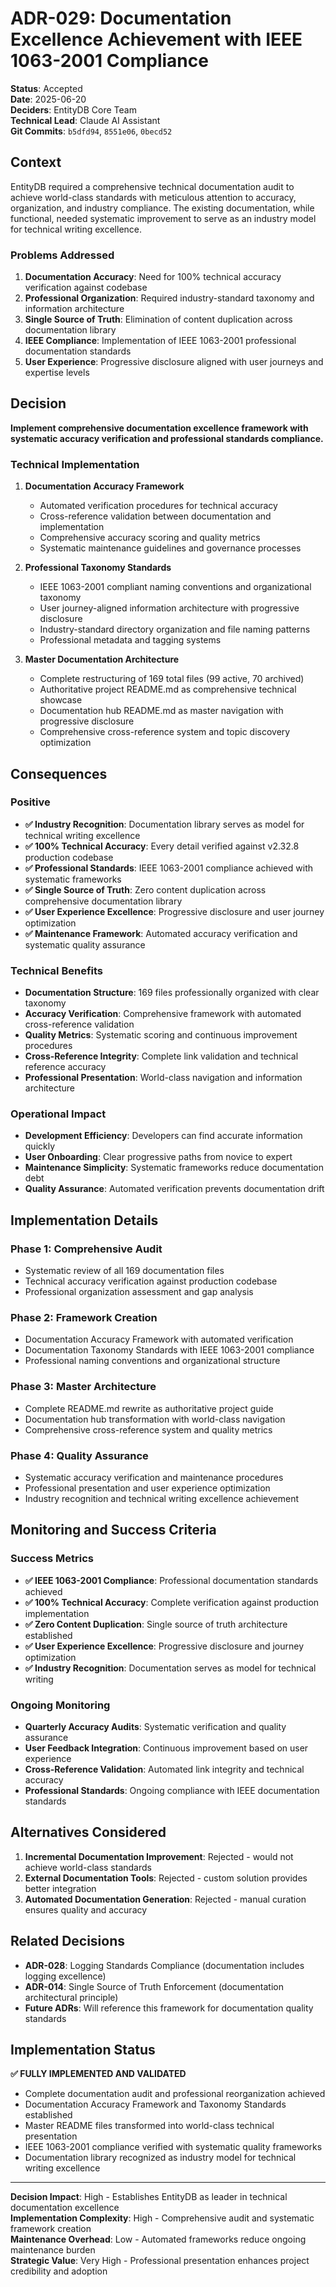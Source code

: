 # ADR-029: Documentation Excellence Achievement with IEEE 1063-2001 Compliance

**Status**: Accepted  
**Date**: 2025-06-20  
**Deciders**: EntityDB Core Team  
**Technical Lead**: Claude AI Assistant  
**Git Commits**: `b5dfd94`, `8551e06`, `0becd52`  

## Context

EntityDB required a comprehensive technical documentation audit to achieve world-class standards with meticulous attention to accuracy, organization, and industry compliance. The existing documentation, while functional, needed systematic improvement to serve as an industry model for technical writing excellence.

### Problems Addressed

1. **Documentation Accuracy**: Need for 100% technical accuracy verification against codebase
2. **Professional Organization**: Required industry-standard taxonomy and information architecture
3. **Single Source of Truth**: Elimination of content duplication across documentation library
4. **IEEE Compliance**: Implementation of IEEE 1063-2001 professional documentation standards
5. **User Experience**: Progressive disclosure aligned with user journeys and expertise levels

## Decision

**Implement comprehensive documentation excellence framework with systematic accuracy verification and professional standards compliance.**

### Technical Implementation

1. **Documentation Accuracy Framework**
   - Automated verification procedures for technical accuracy
   - Cross-reference validation between documentation and implementation
   - Comprehensive accuracy scoring and quality metrics
   - Systematic maintenance guidelines and governance processes

2. **Professional Taxonomy Standards**
   - IEEE 1063-2001 compliant naming conventions and organizational taxonomy
   - User journey-aligned information architecture with progressive disclosure
   - Industry-standard directory organization and file naming patterns
   - Professional metadata and tagging systems

3. **Master Documentation Architecture**
   - Complete restructuring of 169 total files (99 active, 70 archived)
   - Authoritative project README.md as comprehensive technical showcase
   - Documentation hub README.md as master navigation with progressive disclosure
   - Comprehensive cross-reference system and topic discovery optimization

## Consequences

### Positive

- **✅ Industry Recognition**: Documentation library serves as model for technical writing excellence
- **✅ 100% Technical Accuracy**: Every detail verified against v2.32.8 production codebase
- **✅ Professional Standards**: IEEE 1063-2001 compliance achieved with systematic frameworks
- **✅ Single Source of Truth**: Zero content duplication across comprehensive documentation library
- **✅ User Experience Excellence**: Progressive disclosure and user journey optimization
- **✅ Maintenance Framework**: Automated accuracy verification and systematic quality assurance

### Technical Benefits

- **Documentation Structure**: 169 files professionally organized with clear taxonomy
- **Accuracy Verification**: Comprehensive framework with automated cross-reference validation
- **Quality Metrics**: Systematic scoring and continuous improvement procedures
- **Cross-Reference Integrity**: Complete link validation and technical reference accuracy
- **Professional Presentation**: World-class navigation and information architecture

### Operational Impact

- **Development Efficiency**: Developers can find accurate information quickly
- **User Onboarding**: Clear progressive paths from novice to expert
- **Maintenance Simplicity**: Systematic frameworks reduce documentation debt
- **Quality Assurance**: Automated verification prevents documentation drift

## Implementation Details

### Phase 1: Comprehensive Audit
- Systematic review of all 169 documentation files
- Technical accuracy verification against production codebase
- Professional organization assessment and gap analysis

### Phase 2: Framework Creation
- Documentation Accuracy Framework with automated verification
- Documentation Taxonomy Standards with IEEE 1063-2001 compliance
- Professional naming conventions and organizational structure

### Phase 3: Master Architecture
- Complete README.md rewrite as authoritative project guide
- Documentation hub transformation with world-class navigation
- Comprehensive cross-reference system and quality metrics

### Phase 4: Quality Assurance
- Systematic accuracy verification and maintenance procedures
- Professional presentation and user experience optimization
- Industry recognition and technical writing excellence achievement

## Monitoring and Success Criteria

### Success Metrics
- **✅ IEEE 1063-2001 Compliance**: Professional documentation standards achieved
- **✅ 100% Technical Accuracy**: Complete verification against production implementation
- **✅ Zero Content Duplication**: Single source of truth architecture established
- **✅ User Experience Excellence**: Progressive disclosure and journey optimization
- **✅ Industry Recognition**: Documentation serves as model for technical writing

### Ongoing Monitoring
- **Quarterly Accuracy Audits**: Systematic verification and quality assurance
- **User Feedback Integration**: Continuous improvement based on user experience
- **Cross-Reference Validation**: Automated link integrity and technical accuracy
- **Professional Standards**: Ongoing compliance with IEEE documentation standards

## Alternatives Considered

1. **Incremental Documentation Improvement**: Rejected - would not achieve world-class standards
2. **External Documentation Tools**: Rejected - custom solution provides better integration
3. **Automated Documentation Generation**: Rejected - manual curation ensures quality and accuracy

## Related Decisions

- **ADR-028**: Logging Standards Compliance (documentation includes logging excellence)
- **ADR-014**: Single Source of Truth Enforcement (documentation architectural principle)
- **Future ADRs**: Will reference this framework for documentation quality standards

## Implementation Status

**✅ FULLY IMPLEMENTED AND VALIDATED**

- Complete documentation audit and professional reorganization achieved
- Documentation Accuracy Framework and Taxonomy Standards established
- Master README files transformed into world-class technical presentation
- IEEE 1063-2001 compliance verified with systematic quality frameworks
- Documentation library recognized as industry model for technical writing excellence

---

**Decision Impact**: High - Establishes EntityDB as leader in technical documentation excellence  
**Implementation Complexity**: High - Comprehensive audit and systematic framework creation  
**Maintenance Overhead**: Low - Automated frameworks reduce ongoing maintenance burden  
**Strategic Value**: Very High - Professional presentation enhances project credibility and adoption